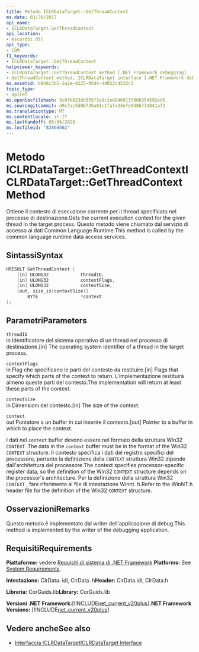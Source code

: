 ```yaml
---
title: Metodo ICLRDataTarget::GetThreadContext
ms.date: 03/30/2017
api_name:
- ICLRDataTarget.GetThreadContext
api_location:
- mscordbi.dll
api_type:
- COM
f1_keywords:
- ICLRDataTarget::GetThreadContext
helpviewer_keywords:
- ICLRDataTarget::GetThreadContext method [.NET Framework debugging]
- GetThreadContext method, ICLRDataTarget interface [.NET Framework debugging]
ms.assetid: b9d8c3b5-3a2e-4225-95d4-dd052c4532c3
topic_type:
- apiref
ms.openlocfilehash: 5c0fb023dd355f3a9c1ed846913f86b354592ed5
ms.sourcegitcommit: d9c7ac5d06735a01c1fafe34efe9486734841a72
ms.translationtype: MT
ms.contentlocale: it-IT
ms.lasthandoff: 05/06/2020
ms.locfileid: "82860602"
---
```

# <a name="iclrdatatargetgetthreadcontext-method"></a><span data-ttu-id="34a71-102">Metodo ICLRDataTarget::GetThreadContext</span><span class="sxs-lookup"><span data-stu-id="34a71-102">ICLRDataTarget::GetThreadContext Method</span></span>
<span data-ttu-id="34a71-103">Ottiene il contesto di esecuzione corrente per il thread specificato nel processo di destinazione.</span><span class="sxs-lookup"><span data-stu-id="34a71-103">Gets the current execution context for the given thread in the target process.</span></span> <span data-ttu-id="34a71-104">Questo metodo viene chiamato dal servizio di accesso ai dati Common Language Runtime.</span><span class="sxs-lookup"><span data-stu-id="34a71-104">This method is called by the common language runtime data access services.</span></span>  
  
## <a name="syntax"></a><span data-ttu-id="34a71-105">Sintassi</span><span class="sxs-lookup"><span data-stu-id="34a71-105">Syntax</span></span>  
  
```cpp  
HRESULT GetThreadContext (  
    [in] ULONG32            threadID,  
    [in] ULONG32            contextFlags,  
    [in] ULONG32            contextSize,  
    [out, size_is(contextSize)]
        BYTE                *context  
);  
```  
  
## <a name="parameters"></a><span data-ttu-id="34a71-106">Parametri</span><span class="sxs-lookup"><span data-stu-id="34a71-106">Parameters</span></span>  
 `threadID`  
 <span data-ttu-id="34a71-107">in Identificatore del sistema operativo di un thread nel processo di destinazione.</span><span class="sxs-lookup"><span data-stu-id="34a71-107">[in] The operating system identifier of a thread in the target process.</span></span>  
  
 `contextFlags`  
 <span data-ttu-id="34a71-108">in Flag che specificano le parti del contesto da restituire.</span><span class="sxs-lookup"><span data-stu-id="34a71-108">[in] Flags that specify which parts of the context to return.</span></span> <span data-ttu-id="34a71-109">L'implementazione restituirà almeno queste parti del contesto.</span><span class="sxs-lookup"><span data-stu-id="34a71-109">The implementation will return at least these parts of the context.</span></span>  
  
 `contextSize`  
 <span data-ttu-id="34a71-110">in Dimensioni del contesto.</span><span class="sxs-lookup"><span data-stu-id="34a71-110">[in] The size of the context.</span></span>  
  
 `context`  
 <span data-ttu-id="34a71-111">out Puntatore a un buffer in cui inserire il contesto.</span><span class="sxs-lookup"><span data-stu-id="34a71-111">[out] Pointer to a buffer in which to place the context.</span></span>  
  
 <span data-ttu-id="34a71-112">I dati nel `context` buffer devono essere nel formato della struttura Win32 `CONTEXT` .</span><span class="sxs-lookup"><span data-stu-id="34a71-112">The data in the `context` buffer must be in the format of the Win32 `CONTEXT` structure.</span></span> <span data-ttu-id="34a71-113">Il contesto specifica i dati del registro specifici del processore, pertanto la definizione della `CONTEXT` struttura Win32 dipende dall'architettura del processore.</span><span class="sxs-lookup"><span data-stu-id="34a71-113">The context specifies processor-specific register data, so the definition of the Win32 `CONTEXT` structure depends on the processor's architecture.</span></span> <span data-ttu-id="34a71-114">Per la definizione della struttura Win32 `CONTEXT` , fare riferimento al file di intestazione Winnt. h.</span><span class="sxs-lookup"><span data-stu-id="34a71-114">Refer to the WinNT.h header file for the definition of the Win32 `CONTEXT` structure.</span></span>  
  
## <a name="remarks"></a><span data-ttu-id="34a71-115">Osservazioni</span><span class="sxs-lookup"><span data-stu-id="34a71-115">Remarks</span></span>  
 <span data-ttu-id="34a71-116">Questo metodo è implementato dal writer dell'applicazione di debug.</span><span class="sxs-lookup"><span data-stu-id="34a71-116">This method is implemented by the writer of the debugging application.</span></span>  
  
## <a name="requirements"></a><span data-ttu-id="34a71-117">Requisiti</span><span class="sxs-lookup"><span data-stu-id="34a71-117">Requirements</span></span>  
 <span data-ttu-id="34a71-118">**Piattaforme:** vedere [Requisiti di sistema di .NET Framework](../../get-started/system-requirements.md).</span><span class="sxs-lookup"><span data-stu-id="34a71-118">**Platforms:** See [System Requirements](../../get-started/system-requirements.md).</span></span>  
  
 <span data-ttu-id="34a71-119">**Intestazione:** ClrData. idl, ClrData. h</span><span class="sxs-lookup"><span data-stu-id="34a71-119">**Header:** ClrData.idl, ClrData.h</span></span>  
  
 <span data-ttu-id="34a71-120">**Libreria:** CorGuids.lib</span><span class="sxs-lookup"><span data-stu-id="34a71-120">**Library:** CorGuids.lib</span></span>  
  
 <span data-ttu-id="34a71-121">**Versioni .NET Framework:**[!INCLUDE[net_current_v20plus](../../../../includes/net-current-v20plus-md.md)]</span><span class="sxs-lookup"><span data-stu-id="34a71-121">**.NET Framework Versions:** [!INCLUDE[net_current_v20plus](../../../../includes/net-current-v20plus-md.md)]</span></span>  
  
## <a name="see-also"></a><span data-ttu-id="34a71-122">Vedere anche</span><span class="sxs-lookup"><span data-stu-id="34a71-122">See also</span></span>

- [<span data-ttu-id="34a71-123">Interfaccia ICLRDataTarget</span><span class="sxs-lookup"><span data-stu-id="34a71-123">ICLRDataTarget Interface</span></span>](iclrdatatarget-interface.md)
